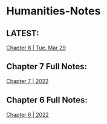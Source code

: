 # Humanities-Notes

## LATEST:
[Chapter 8 | Tue, Mar 29](https://github.com/Uriasej/Humanities-Notes/blob/main/2nd%20Semester/Chapter-8/Chapter-8.md#tuesday-march-29-2022)

## Chapter 7 Full Notes:
[Chapter 7 | 2022](https://github.com/Uriasej/Humanities-Notes/blob/main/2nd%20Semester/Chapter-7/Chapter-7.md#the-renaissance)

## Chapter 6 Full Notes:
[Chapter 6 | 2022](https://github.com/Uriasej/Humanities-Notes/blob/main/2nd%20Semester/Chapter-6/Chapter6-Full.md#the-gothic-and-the-rebrith-of-naturalism)
